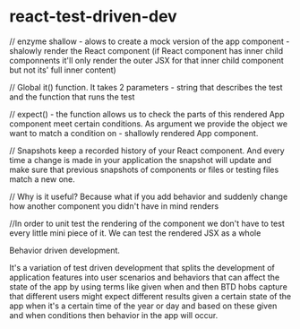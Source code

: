 # react-test-driven-dev

// enzyme shallow - alows to create a mock version of the app component - shalowly render the React component (if React component has inner child componnents it'll only render the outer JSX for that inner child component but not its' full inner content)

// Global it() function. It takes 2 parameters - string that describes the test and the function that runs the test

// expect() - the function allows us to check the parts of this rendered App component meet certain conditions. As argument we provide the object we want to match a condition on - shallowly rendered App component.

// Snapshots keep a recorded history of your React component. And every time a change is made in your application the snapshot will update and make sure that previous snapshots of components or files or testing files match a new one.

// Why is it useful? Because what if you add behavior and suddenly change how another component you didn't have in mind renders

//In order to unit test the rendering of the component we don't have to test every little mini piece of it. We can test the rendered JSX as a whole

Behavior driven development.

It's a variation of test driven development that splits the development of application features into user scenarios and behaviors that can affect the state of the app by using terms like given when and then BTD hobs capture that different users might expect different results given a certain state of the app when it's a certain time of the year or day and based on these given and when conditions then behavior in the app will occur.